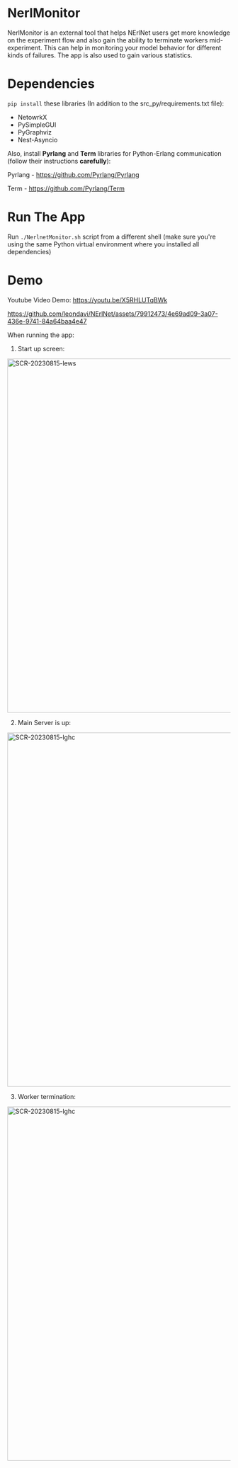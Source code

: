 NerlMonitor
=====
NerlMonitor is an external tool that helps NErlNet users get more knowledge on the experiment flow and also gain the ability to terminate workers mid-experiment. This can help in monitoring your model behavior for different kinds of failures. The app is also used to gain various statistics.


# Dependencies
`pip install` these libraries (In addition to the src_py/requirements.txt file):
- NetowrkX
- PySimpleGUI
- PyGraphviz
- Nest-Asyncio

Also, install **Pyrlang** and **Term** libraries for Python-Erlang communication (follow their instructions **carefully**):

Pyrlang - https://github.com/Pyrlang/Pyrlang

Term - https://github.com/Pyrlang/Term

# Run The App
Run `./NerlnetMonitor.sh` script from a different shell (make sure you're using the same Python virtual environment where you installed all dependencies)

# Demo
Youtube Video Demo: https://youtu.be/X5RHLUTqBWk

https://github.com/leondavi/NErlNet/assets/79912473/4e69ad09-3a07-436e-9741-84a64baa4e47

When running the app:
1. Start up screen:

<img width="800" alt="SCR-20230815-lews" src="https://github.com/leondavi/NErlNet/assets/79912473/179a0559-d459-4510-969e-86d838649a9c">

2. Main Server is up:

<img width="800" alt="SCR-20230815-lghc" src="https://github.com/leondavi/NErlNet/assets/79912473/9bed7937-7e25-4011-a50f-5f79db436177">

3. Worker termination:

<img width="800" alt="SCR-20230815-lghc" src="https://github.com/leondavi/NErlNet/assets/79912473/cd7fd002-d392-4ab0-a1e5-84602f5aab38">




